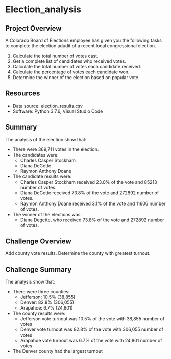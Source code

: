 # Election_analysis

## Project Overview
A Colorado Board of Elections employee has given you the following tasks to complete the election adudit of a recent local congressional election.

1. Calculate the total number of votes cast.
2. Get a complete list of candidates who received votes.
3. Calculate the total number of votes each candidate received.
4. Calculate the percentage of votes each candidate won.
5. Determine the winner of the election based on popular vote.

## Resources
- Data source: election_results.csv
- Software: Python 3.7.6, Visual Studio Code

## Summary
The analysis of the election show that:
- There were 369,711 votes in the election.
- The candidates were:
  - Charles Casper Stockham
  - Diana DeGette
  - Raymon Anthony Doane
- The candidate results were:
  - Charles Casper Stockham received 23.0% of the vote and 85213 number of votes.
  - Diana DeGette received 73.8% of the vote and 272892 number of votes.
  - Raymon Anthony Doane received 3.1% of the vote and 11606 number of votes.
- The winner of the elections was:
  - Diana Degette, who received 73.8% of the vote and 272892 number of votes.

## Challenge Overview
Add county vote results.
Determine the county with greatest turnout.

## Challenge Summary
The analysis show that:
- There were three counties:
  - Jefferson: 10.5% (38,855)
  - Denver: 82.8% (306,055)
  - Arapahoe: 6.7% (24,801)
- The county results were:
  - Jefferson vote turnout was 10.5% of the vote with 38,855 number of votes
  - Denver vote turnout was 82.8% of the vote with 306,055 number of votes
  - Arapahoe vote turnout was 6.7% of the vote with 24,801 number of votes
- The Denver county had the largest turnout
